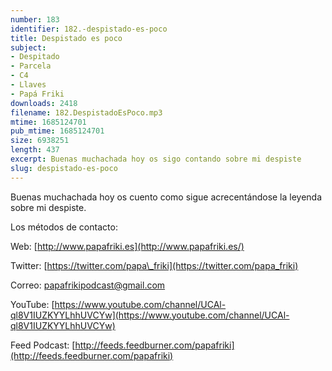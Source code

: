 ```yaml
---
number: 183
identifier: 182.-despistado-es-poco
title: Despistado es poco
subject:
- Despitado
- Parcela
- C4
- Llaves
- Papá Friki
downloads: 2418
filename: 182.DespistadoEsPoco.mp3
mtime: 1685124701
pub_mtime: 1685124701
size: 6938251
length: 437
excerpt: Buenas muchachada hoy os sigo contando sobre mi despiste
slug: despistado-es-poco
---
```

Buenas muchachada hoy os cuento como sigue acrecentándose la leyenda sobre mi despiste.

Los métodos de contacto:

Web: [http://www.papafriki.es](http://www.papafriki.es/)

Twitter: [https://twitter.com/papa\_friki](https://twitter.com/papa_friki)

Correo: [papafrikipodcast@gmail.com](https://archive.org/details/papafrikipodast@gmail.com)

YouTube: [https://www.youtube.com/channel/UCAl-ql8V1IUZKYYLhhUVCYw](https://www.youtube.com/channel/UCAl-ql8V1IUZKYYLhhUVCYw)

Feed Podcast: [http://feeds.feedburner.com/papafriki](http://feeds.feedburner.com/papafriki)